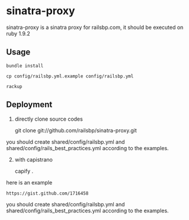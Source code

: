 sinatra-proxy
=============

sinatra-proxy is a sinatra proxy for railsbp.com, it should be executed
on ruby 1.9.2

Usage
-----

    bundle install

    cp config/railsbp.yml.example config/railsbp.yml

    rackup

Deployment
----------

1. directly clone source codes

    git clone git://github.com/railsbp/sinatra-proxy.git

you should create shared/config/railsbp.yml and
shared/config/rails_best_practices.yml according to the examples.

2. with capistrano

    capify .

here is an example

    https://gist.github.com/1716458

you should create shared/config/railsbp.yml and
shared/config/rails_best_practices.yml according to the examples.
